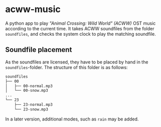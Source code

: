 # acww-music

A python app to play _"Animal Crossing: Wild World" (ACWW)_ OST music according to the current time.
It takes ACWW soundfiles from the folder `soundfiles`, and checks the system clock to play the
matching soundfile.

## Soundfile placement

As the soundfiles are licensed, they have to be placed by hand in the `soundfiles`-folder.
The structure of this folder is as follows:

```sh
soundfiles
├── 00
│   ├── 00-normal.mp3
│   └── 00-snow.mp3
...
└── 23
    ├── 23-normal.mp3
    └── 23-snow.mp3
```

In a later version, additional modes, such as `rain` may be added.
